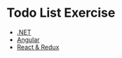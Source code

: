 # Todo List Exercise

* [.NET](https://github.com/tonic/todo-list-exercise/blob/master/dotnet/README.md)
* [Angular](https://github.com/tonic/todo-list-exercise/blob/master/angular/README.md)
* [React & Redux](https://github.com/tonic/todo-list-exercise/blob/master/react/README.md)
